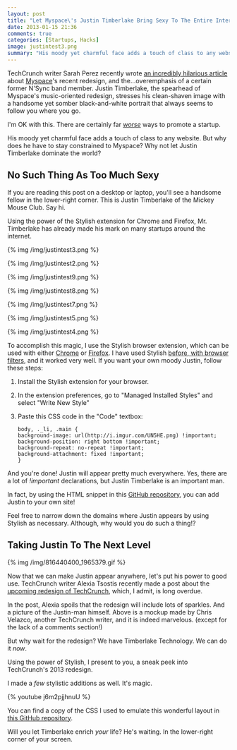 ```yaml
---
layout: post
title: "Let Myspace\'s Justin Timberlake Bring Sexy To The Entire Internet"
date: 2013-01-15 21:36
comments: true
categories: [Startups, Hacks]
image: justintest3.png
summary: "His moody yet charmful face adds a touch of class to any website. But why does he have to stay constrained to Myspace? Why not let Justin Timberlake dominate the world?"
---
```



<style type="text/css">

@media (min-width:980px) {

body, ._li, .main {
background-image: url(http://i.imgur.com/UN5HE.png) !important;
background-position: right bottom !important;
background-repeat: no-repeat !important;
background-attachment: fixed !important;
}
}

</style>


TechCrunch writer Sarah Perez recently wrote [an incredibly hilarious article][1] about [Myspace][2]'s recent redesign, and the...overemphasis of a certain former N'Sync band member. Justin Timberlake, the spearhead of Myspace's music-oriented redesign, stresses his clean-shaven image with a handsome yet somber black-and-white portrait that always seems to follow you where you go.

I'm OK with this. There are certainly far [*worse*][3] ways to promote a startup.

His moody yet charmful face adds a touch of class to any website. But why does he have to stay constrained to Myspace? Why not let Justin Timberlake dominate the world?

<!-- more -->

## No Such Thing As Too Much Sexy

If you are reading this post on a desktop or laptop, you'll see a handsome fellow in the lower-right corner. This is Justin Timberlake of the Mickey Mouse Club. Say hi.

Using the power of the Stylish extension for Chrome and Firefox, Mr. Timberlake has already made his mark on many startups around the internet.

{% img /img/justintest3.png %}

{% img /img/justintest2.png %}

{% img /img/justintest9.png %}

{% img /img/justintest8.png %}

{% img /img/justintest7.png %}

{% img /img/justintest5.png %}

{% img /img/justintest4.png %}


To accomplish this magic, I use the Stylish browser extension, which can be used with either [Chrome][11] or [Firefox][12]. I have used Stylish [before, with browser filters][13], and it worked very well. If you want your own moody Justin, follow these steps:

1.  Install the Stylish extension for your browser.
2.  In the extension preferences, go to "Managed Installed Styles" and select "Write New Style"
3.  Paste this CSS code in the "Code" textbox:

		body, ._li, .main {
		background-image: url(http://i.imgur.com/UN5HE.png) !important;
		background-position: right bottom !important;
		background-repeat: no-repeat !important;
		background-attachment: fixed !important;
		}
		
And you're done! Justin will appear pretty much everywhere. Yes, there are a lot of *!important* declarations, but Justin Timberlake is an important man.

In fact, by using the HTML snippet in this [GitHub repository][14], you can add Justin to your own site!

Feel free to narrow down the domains where Justin appears by using Stylish as necessary. Although, why would you do such a thing!?

## Taking Justin To The Next Level

{% img /img/816440400_1965379.gif %}

Now that we can make Justin appear anywhere, let's put his power to good use. TechCrunch writer Alexia Tsostis recently made a post about the [upcoming redesign of TechCrunch][16], which, I admit, is long overdue.

In the post, Alexia spoils that the redesign will include lots of sparkles. And a picture of the Justin-man himself. Above is a mockup made by Chris Velazco, another TechCrunch writer, and it is indeed marvelous. (except for the lack of a comments section!)

But why wait for the redesign? We have Timberlake Technology. We can do it *now*.

Using the power of Stylish, I present to you, a sneak peek into TechCrunch's 2013 redesign.

I made a *few* stylistic additions as well. It's magic.

{% youtube j6m2pjjhnuU %}

You can find a copy of the CSS I used to emulate this wonderful layout in [this GitHub repository][17].

Will you let Timberlake enrich *your* life? He's waiting. In the lower-right corner of your screen.

 [1]: http://techcrunch.com/2013/01/15/lost-on-new-myspace-cant-escape-justin-send-help/
 [2]: https://new.myspace.com/
 [3]: http://minimaxir.com/2012/03/ethics-self-promotion/
 [11]: https://chrome.google.com/webstore/detail/stylish/fjnbnpbmkenffdnngjfgmeleoegfcffe?hl=en
 [12]: https://addons.mozilla.org/en-US/firefox/addon/stylish/
 [13]: http://minimaxir.com/2012/12/powerpoint-promo-party/
 [14]: https://github.com/minimaxir/display-justin-timberlake-sexiness
 [16]: http://techcrunch.com/2013/01/16/were-bringing-techcrunch-back/
 [17]: https://github.com/minimaxir/techcrunch-1999  